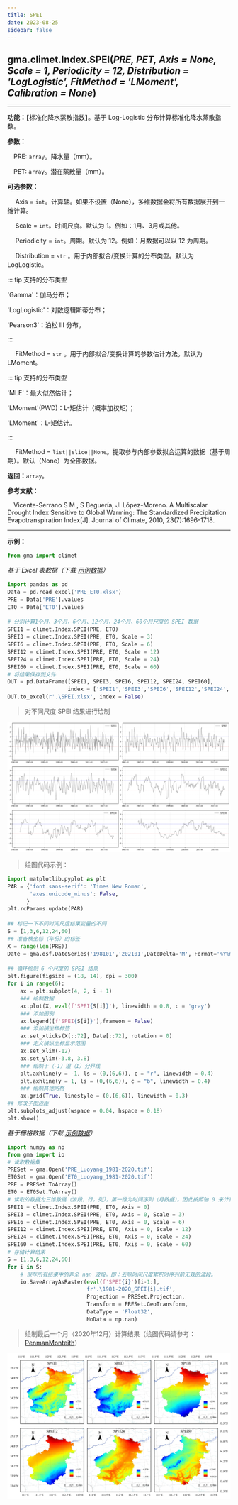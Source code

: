 ```yaml
---
title: SPEI
date: 2023-08-25
sidebar: false
---
```


## gma.climet.Index.**SPEI**(*PRE, PET, Axis = None, Scale = 1, Periodicity = 12, Distribution = 'LogLogistic', FitMethod = 'LMoment', Calibration = None*)<Badge text="1.0.10 +"/>

---

**功能：**【标准化降水蒸散指数】。基于 Log-Logistic 分布计算标准化降水蒸散指数。

**参数：**

&emsp;PRE: `array`。降水量（mm）。

&emsp;PET: `array`。潜在蒸散量（mm）。

**可选参数：**

&emsp; Axis = `int`。计算轴。如果不设置（None），多维数据会将所有数据展开到一维计算。

&emsp; Scale = `int`。时间尺度。默认为 1。例如：1月、3月或其他。

&emsp; Periodicity = `int`。周期。默认为 12。例如：月数据可以以 12 为周期。

&emsp; Distribution = `str` <Badge text="1.1.1 +"/>。用于内部拟合/变换计算的分布类型。默认为 LogLogistic。

::: tip 支持的分布类型

'Gamma'：伽马分布；

'LogLogistic'：对数逻辑斯蒂分布；

'Pearson3'：泊松 III 分布。

:::

&emsp; FitMethod = `str` <Badge text="2.0.4 +"/>。用于内部拟合/变换计算的参数估计方法。默认为 LMoment。

::: tip 支持的分布类型

'MLE'：最大似然估计；

'LMoment'(PWD)：L-矩估计（概率加权矩）；

'LMoment'：L-矩估计。

:::

&emsp; FitMethod = `list||slice||None`<Badge text="2.0.4 +"/>。提取参与内部参数拟合运算的数据（基于周期）。默认（None）为全部数据。

**返回：**`array`。

**参考文献：**

&emsp;Vicente-Serrano S M , S Beguería, JI López-Moreno. A Multiscalar Drought Index Sensitive to Global Warming: The Standardized Precipitation Evapotranspiration Index[J]. Journal of Climate, 2010, 23(7):1696-1718.  

---

**示例：**

```python
from gma import climet
```
*基于 Excel 表数据（下载 [示例数据](/climet/PRE_ET0.xlsx)）*
```python
import pandas as pd
Data = pd.read_excel('PRE_ET0.xlsx')
PRE = Data['PRE'].values
ET0 = Data['ET0'].values

# 分别计算1个月、3个月、6个月、12个月、24个月、60个月尺度的 SPEI 数据
SPEI1 = climet.Index.SPEI(PRE, ET0)
SPEI3 = climet.Index.SPEI(PRE, ET0, Scale = 3)
SPEI6 = climet.Index.SPEI(PRE, ET0, Scale = 6)
SPEI12 = climet.Index.SPEI(PRE, ET0, Scale = 12)
SPEI24 = climet.Index.SPEI(PRE, ET0, Scale = 24)
SPEI60 = climet.Index.SPEI(PRE, ET0, Scale = 60)
# 将结果保存到文件
OUT = pd.DataFrame([SPEI1, SPEI3, SPEI6, SPEI12, SPEI24, SPEI60],
                   index = ['SPEI1','SPEI3','SPEI6','SPEI12','SPEI24','SPEI60']).T
OUT.to_excel(r'.\SPEI.xlsx', index = False)
```
> 对不同尺度 SPEI 结果进行绘制

![](/climet/SPEIPlot.svg)

> 绘图代码示例：
```python
import matplotlib.pyplot as plt
PAR = {'font.sans-serif': 'Times New Roman',
       'axes.unicode_minus': False,
      }
plt.rcParams.update(PAR)

## 标记一下不同时间尺度结果变量的不同
S = [1,3,6,12,24,60]
## 准备横坐标（年份）的标签
X = range(len(PRE))
Date = gma.osf.DateSeries('198101','202101',DateDelta='M', Format='%Y%m').strftime('%Y-%m')

## 循环绘制 6 个尺度的 SPEI 结果
plt.figure(figsize = (18, 14), dpi = 300)
for i in range(6):
    ax = plt.subplot(4, 2, i + 1) 
    ### 绘制数据
    ax.plot(X, eval(f'SPEI{S[i]}'), linewidth = 0.8, c = 'gray')
    ### 添加图例
    ax.legend([f'SPEI{S[i]}'],frameon = False)
    ### 添加横坐标标签
    ax.set_xticks(X[::72], Date[::72], rotation = 0)
    ### 定义横纵坐标显示范围
    ax.set_xlim(-12)
    ax.set_ylim(-3.8, 3.8)
    ### 绘制干（-1）湿（1）分界线
    plt.axhline(y = -1, ls = (0,(6,6)), c = "r", linewidth = 0.4)
    plt.axhline(y = 1, ls = (0,(6,6)), c = "b", linewidth = 0.4)
    ### 绘制其他网格
    ax.grid(True, linestyle = (0,(6,6)), linewidth = 0.3)
## 修改子图边距
plt.subplots_adjust(wspace = 0.04, hspace = 0.18)
plt.show()
```

*基于栅格数据（下载 [示例数据](/climet/PRE_ET0.7z)）*

```python
import numpy as np
from gma import io
# 读取数据集
PRESet = gma.Open('PRE_Luoyang_1981-2020.tif')
ET0Set = gma.Open('ET0_Luoyang_1981-2020.tif')
PRE = PRESet.ToArray()
ET0 = ET0Set.ToArray()
# 读取的数据为三维数据（波段，行，列），第一维为时间序列（月数据）。因此按照轴 0 来计算
SPEI1 = climet.Index.SPEI(PRE, ET0, Axis = 0)
SPEI3 = climet.Index.SPEI(PRE, ET0, Axis = 0, Scale = 3)
SPEI6 = climet.Index.SPEI(PRE, ET0, Axis = 0, Scale = 6)
SPEI12 = climet.Index.SPEI(PRE, ET0, Axis = 0, Scale = 12)
SPEI24 = climet.Index.SPEI(PRE, ET0, Axis = 0, Scale = 24)
SPEI60 = climet.Index.SPEI(PRE, ET0, Axis = 0, Scale = 60)
# 存储计算结果
S = [1,3,6,12,24,60]
for i in S:
	# 保存所有结果中的非全 nan 波段。即：去除时间尺度累积时序列前无效的波段。
    io.SaveArrayAsRaster(eval(f'SPEI{i}')[i-1:],
                         fr'.\1981-2020_SPEI{i}.tif', 
                         Projection = PRESet.Projection,
                         Transform = PRESet.GeoTransform, 
                         DataType = 'Float32', 
                         NoData = np.nan)  
```
>绘制最后一个月（2020年12月）计算结果（绘图代码请参考：[PenmanMonteith](/UserGuide/climet/ET0/PenmanMonteith.html)）

![](/climet/SPEI.webp)